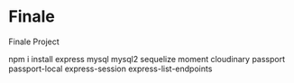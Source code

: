 # Finale
Finale Project

npm i install express mysql mysql2 sequelize moment 
cloudinary passport passport-local express-session 
express-list-endpoints